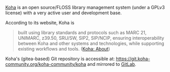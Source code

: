 [Koha](https://koha-community.org/) is an open source/FLOSS library management system (under a GPLv3 license) with a very active user and development base.

According to its website, Koha is 

> built using library standards and protocols such as MARC 21, UNIMARC, z39.50, SRU/SW, SIP2, SIP/NCIP, ensuring interoperability between Koha and other systems and technologies, while supporting existing workflows and tools. ([Koha: About](https://koha-community.org/about/))

Koha's (gitea-based) Git repository is accessible at: https://git.koha-community.org/koha-community/koha and mirrored to [GitLab](https://gitlab.com/koha-community/Koha).
